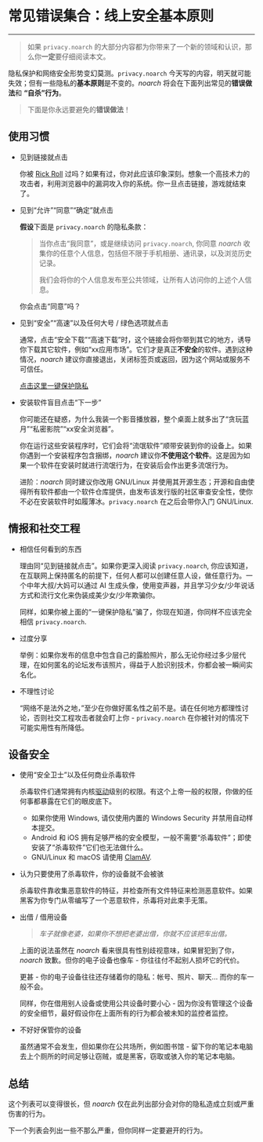 # 常见错误集合：线上安全基本原则

---

> <i class="fa fa-exclamation-triangle" aria-hidden="true"></i> 如果 `privacy.noarch` 的大部分内容都为你带来了一个新的领域和认识，那么你**一定**要仔细阅读本文。

隐私保护和网络安全形势变幻莫测。`privacy.noarch` 今天写的内容，明天就可能失效；但有一些隐私的**基本原则**是不变的。*noarch* 将会在下面列出常见的**错误做法**和 **“自杀”行为**。

> <i class="fa fa-bomb" aria-hidden="true"></i> 下面是你永远要避免的**错误做法**！

## 使用习惯

- 见到链接就点击

	你被 [Rick Roll](https://en.wikipedia.org/wiki/Rickrolling) 过吗？如果有过，你对此应该印象深刻。想象一个高技术力的攻击者，利用浏览器中的漏洞攻入你的系统。你一旦点击链接，游戏就结束了。

- 见到“允许”“同意”“确定”就点击

	**假设**下面是 `privacy.noarch` 的隐私条款：

	> 当你点击“我同意”，或是继续访问 `privacy.noarch`, 你同意 *noarch* 收集你的任意个人信息，包括但不限于手机相册、通讯录，以及浏览历史记录。
	>
	> 我们会将你的个人信息发布至公共领域，让所有人访问你的上述个人信息。

	你会点击“同意”吗？

- 见到“安全”“高速”以及任何大号 / 绿色选项就点击

	通常，点击“安全下载”“高速下载”时，这个链接会将你带到其它的地方，诱导你下载其它软件，例如“xx应用市场”。它们才是真正**不安全**的软件。遇到这种情况，*noarch* 建议你直接退出，关闭标签页或返回，因为这个网站或服务不可信任。

	[点击这里一键保护隐私](https://youareanidiot.de/)	

- 安装软件盲目点击“下一步”

	你可能还在疑惑，为什么我装一个影音播放器，整个桌面上就多出了“贪玩蓝月”“私密影院”“xx安全浏览器”。

	你在运行这些安装程序时，它们会将“流氓软件”顺带安装到你的设备上。如果你遇到一个安装程序包含捆绑，*noarch* 建议你**不使用这个软件**。这是因为如果一个软件在安装时就进行流氓行为，在安装后会作出更多流氓行为。

	进阶：*noarch* 同时建议你改用 GNU/Linux 并使用其开源生态；开源和自由使得所有软件都由一个软件仓库提供，由发布该发行版的社区审查安全性，使你不必在安装软件时如履薄冰。`privacy.noarch` 在之后会带你入门 GNU/Linux.

## 情报和社交工程

- 相信任何看到的东西
	
	理由同“见到链接就点击”。如果你更深入阅读 `privacy.noarch`, 你应该知道，在互联网上保持匿名的前提下，任何人都可以创建任意人设，做任意行为。一个中年大叔/大妈可以通过 AI 生成头像，使用变声器，并且学习少女/少年说话方式和流行文化来伪装成美少女/少年欺骗你。

	同样，如果你被上面的“一键保护隐私”骗了，你现在知道，你同样不应该完全相信 `privacy.noarch`.

- 过度分享

	举例：如果你发布的信息中包含自己的露脸照片，那么无论你经过多少层代理，在如何匿名的论坛发布该照片，得益于人脸识别技术，你都会被一瞬间实名化。

- 不理性讨论

	“网络不是法外之地，”至少在你做好匿名性之前不是。请在任何地方都理性讨论，否则社交工程攻击者就会盯上你 - `privacy.noarch` 在你被针对的情况下可能实用性有所降低。

## 设备安全

- 使用“安全卫士”以及任何商业杀毒软件

	杀毒软件们通常拥有内核[驱动](https://en.wikipedia.org/wiki/Device_driver)级别的权限。有这个上帝一般的权限，你做的任何事都暴露在它们的眼皮底下。

	- 如果你使用 Windows, 请仅使用内置的 Windows Security 并禁用自动样本提交。
	- Android 和 iOS 拥有足够严格的安全模型，一般不需要“杀毒软件”；即使安装了“杀毒软件”它们也无法做什么。
	- GNU/Linux 和 macOS 请使用 [ClamAV](https://www.clamav.net/).

- 认为只要使用了杀毒软件，你的设备就不会被骇

	杀毒软件靠收集恶意软件的特征，并检查所有文件特征来检测恶意软件。如果黑客为你专门从零编写了一个恶意软件，杀毒将对此束手无策。

- 出借 / 借用设备

	> *车子就像老婆，如果你不想把老婆出借，你就不应该把车出借。*

	上面的说法虽然在 *noarch* 看来很具有性别歧视意味，如果冒犯到了你，*noarch* 致歉。但你的电子设备也像车 - 你往往付不起别人损坏它的代价。

	更甚 - 你的电子设备往往还存储着你的隐私：帐号、照片、聊天... 而你的车一般不会。

	同样，你在借用别人设备或使用公共设备时要小心 - 因为你没有管理这个设备的安全细节，最好假设你在上面所有的行为都会被未知的监控者监控。

- 不好好保管你的设备

	虽然通常不会发生，但如果你在公共场所，例如图书馆 - 留下你的笔记本电脑去上个厕所的时间足够让窃贼，或是黑客，窃取或骇入你的笔记本电脑。

## 总结

这个列表可以变得很长，但 *noarch* 仅在此列出部分会对你的隐私造成立刻或严重伤害的行为。

下一个列表会列出一些不那么严重，但你同样一定要避开的行为。
